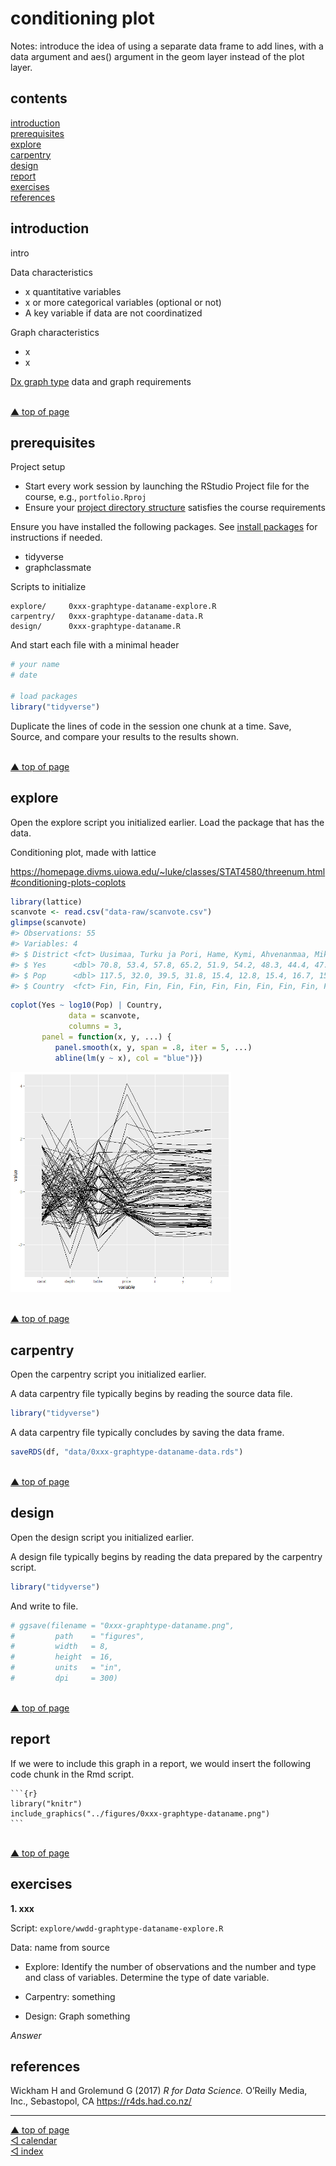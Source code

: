conditioning plot
================

Notes: introduce the idea of using a separate data frame to add lines,
with a data argument and aes() argument in the geom layer instead of the
plot layer.

## contents

[introduction](#introduction)  
[prerequisites](#prerequisites)  
[explore](#explore)  
[carpentry](#carpentry)  
[design](#design)  
[report](#report)  
[exercises](#exercises)  
[references](#references)

## introduction

intro

Data characteristics

  - x quantitative variables  
  - x or more categorical variables (optional or not)  
  - A key variable if data are not coordinatized

Graph characteristics

  - x
  - x

[Dx graph type](link) data and graph requirements

<br> <a href="#top">▲ top of page</a>

## prerequisites

Project setup

  - Start every work session by launching the RStudio Project file for
    the course, e.g., `portfolio.Rproj`  
  - Ensure your [project directory
    structure](cm501-proj-m-manage-files.md#planning-the-directory-structure)
    satisfies the course requirements

Ensure you have installed the following packages. See [install
packages](cm902-software-studio.md#install-packages) for instructions if
needed.

  - tidyverse  
  - graphclassmate

Scripts to initialize

    explore/     0xxx-graphtype-dataname-explore.R  
    carpentry/   0xxx-graphtype-dataname-data.R   
    design/      0xxx-graphtype-dataname.R 

And start each file with a minimal header

``` r
# your name
# date

# load packages
library("tidyverse")
```

Duplicate the lines of code in the session one chunk at a time. Save,
Source, and compare your results to the results shown.

<br> <a href="#top">▲ top of page</a>

## explore

Open the explore script you initialized earlier. Load the package that
has the data.

Conditioning plot, made with
lattice

<https://homepage.divms.uiowa.edu/~luke/classes/STAT4580/threenum.html#conditioning-plots-coplots>

``` r
library(lattice)
scanvote <- read.csv("data-raw/scanvote.csv")
glimpse(scanvote)
#> Observations: 55
#> Variables: 4
#> $ District <fct> Uusimaa, Turku ja Pori, Hame, Kymi, Ahvenanmaa, Mikke...
#> $ Yes      <dbl> 70.8, 53.4, 57.8, 65.2, 51.9, 54.2, 48.3, 44.4, 47.7,...
#> $ Pop      <dbl> 117.5, 32.0, 39.5, 31.8, 15.4, 12.8, 15.4, 16.7, 15.2...
#> $ Country  <fct> Fin, Fin, Fin, Fin, Fin, Fin, Fin, Fin, Fin, Fin, Fin...
```

``` r
coplot(Yes ~ log10(Pop) | Country, 
             data = scanvote, 
             columns = 3,
       panel = function(x, y, ...) {
          panel.smooth(x, y, span = .8, iter = 5, ...)
          abline(lm(y ~ x), col = "blue")})
```

<img src="images/cm208-unnamed-chunk-5-1.png" width="70%" />

<br> <a href="#top">▲ top of page</a>

## carpentry

Open the carpentry script you initialized earlier.

A data carpentry file typically begins by reading the source data file.

``` r
library("tidyverse")
```

A data carpentry file typically concludes by saving the data frame.

``` r
saveRDS(df, "data/0xxx-graphtype-dataname-data.rds")
```

<br> <a href="#top">▲ top of page</a>

## design

Open the design script you initialized earlier.

A design file typically begins by reading the data prepared by the
carpentry script.

``` r
library("tidyverse")
```

And write to file.

``` r
# ggsave(filename = "0xxx-graphtype-dataname.png",
#         path    = "figures",
#         width   = 8,
#         height  = 16,
#         units   = "in",
#         dpi     = 300)
```

<br> <a href="#top">▲ top of page</a>

## report

If we were to include this graph in a report, we would insert the
following code chunk in the Rmd script.

    ```{r}
    library("knitr")
    include_graphics("../figures/0xxx-graphtype-dataname.png")
    ```

<br> <a href="#top">▲ top of page</a>

## exercises

**1. xxx**

Script: `explore/wwdd-graphtype-dataname-explore.R`

Data: name from source

  - Explore: Identify the number of observations and the number and type
    and class of variables. Determine the type of date variable.

  - Carpentry: something

  - Design: Graph something

*Answer*

## references

<div id="refs">

<div id="ref-Wickham+Grolemund:2017">

Wickham H and Grolemund G (2017) *R for Data Science.* O’Reilly Media,
Inc., Sebastopol, CA <https://r4ds.had.co.nz/>

</div>

</div>

***
<a href="#top">&#9650; top of page</a>    
[&#9665; calendar](../README.md#calendar)    
[&#9665; index](../README.md#index)
